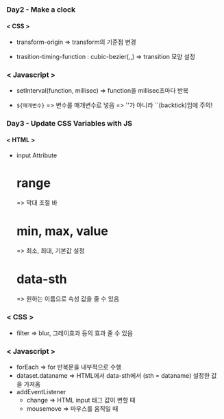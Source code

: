 ### Day2 - Make a clock
#### < CSS >
- transform-origin 
  => transform의 기준점 변경

- trasition-timing-function : cubic-bezier(,,) 
  => transition 모양 설정

### < Javascript >
- setInterval(function, millisec)
  => function을 millisec초마다 반복

- `${매개변수}`
  => 변수를 매개변수로 넣음
  => ''가 아니라 ``(backtick)임에 주의!

### Day3 - Update CSS Variables with JS
#### < HTML >
- input Attribute   
  # range
    => 막대 조절 바
  # min, max, value
    => 최소, 최대, 기본값 설정
  # data-sth
    => 원하는 이름으로 속성 값을 줄 수 있음

### < CSS >
- filter
  => blur, 그레이효과 등의 효과 줄 수 있음

### < Javascript >
- forEach 
  => for 반복문을 내부적으로 수행
- dataset.dataname
  => HTML에서 data-sth에서 (sth = dataname) 설정한 값을 가져옴
- addEventListener
  + change
    => HTML input 태그 값이 변할 때
  + mousemove
    => 마우스를 움직일 때
  

